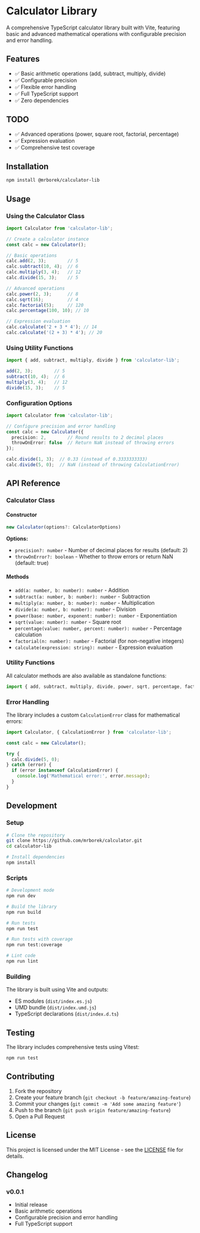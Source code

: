# Calculator Library

A comprehensive TypeScript calculator library built with Vite, featuring basic and advanced mathematical operations with configurable precision and error handling.

## Features

- ✅ Basic arithmetic operations (add, subtract, multiply, divide)
- ✅ Configurable precision
- ✅ Flexible error handling
- ✅ Full TypeScript support
- ✅ Zero dependencies


## TODO
- ✅ Advanced operations (power, square root, factorial, percentage)
- ✅ Expression evaluation
- ✅ Comprehensive test coverage

## Installation

```bash
npm install @mrborek/calculator-lib
```

## Usage

### Using the Calculator Class

```typescript
import Calculator from 'calculator-lib';

// Create a calculator instance
const calc = new Calculator();

// Basic operations
calc.add(2, 3);        // 5
calc.subtract(10, 4);  // 6
calc.multiply(3, 4);   // 12
calc.divide(15, 3);    // 5

// Advanced operations
calc.power(2, 3);      // 8
calc.sqrt(16);         // 4
calc.factorial(5);     // 120
calc.percentage(100, 10); // 10

// Expression evaluation
calc.calculate('2 + 3 * 4'); // 14
calc.calculate('(2 + 3) * 4'); // 20
```

### Using Utility Functions

```typescript
import { add, subtract, multiply, divide } from 'calculator-lib';

add(2, 3);        // 5
subtract(10, 4);  // 6
multiply(3, 4);   // 12
divide(15, 3);    // 5
```

### Configuration Options

```typescript
import Calculator from 'calculator-lib';

// Configure precision and error handling
const calc = new Calculator({
  precision: 2,        // Round results to 2 decimal places
  throwOnError: false  // Return NaN instead of throwing errors
});

calc.divide(1, 3);  // 0.33 (instead of 0.3333333333)
calc.divide(5, 0);  // NaN (instead of throwing CalculationError)
```

## API Reference

### Calculator Class

#### Constructor

```typescript
new Calculator(options?: CalculatorOptions)
```

**Options:**
- `precision?: number` - Number of decimal places for results (default: 2)
- `throwOnError?: boolean` - Whether to throw errors or return NaN (default: true)

#### Methods

- `add(a: number, b: number): number` - Addition
- `subtract(a: number, b: number): number` - Subtraction
- `multiply(a: number, b: number): number` - Multiplication
- `divide(a: number, b: number): number` - Division
- `power(base: number, exponent: number): number` - Exponentiation
- `sqrt(value: number): number` - Square root
- `percentage(value: number, percent: number): number` - Percentage calculation
- `factorial(n: number): number` - Factorial (for non-negative integers)
- `calculate(expression: string): number` - Expression evaluation

### Utility Functions

All calculator methods are also available as standalone functions:

```typescript
import { add, subtract, multiply, divide, power, sqrt, percentage, factorial } from 'calculator-lib';
```

### Error Handling

The library includes a custom `CalculationError` class for mathematical errors:

```typescript
import Calculator, { CalculationError } from 'calculator-lib';

const calc = new Calculator();

try {
  calc.divide(5, 0);
} catch (error) {
  if (error instanceof CalculationError) {
    console.log('Mathematical error:', error.message);
  }
}
```

## Development

### Setup

```bash
# Clone the repository
git clone https://github.com/mrborek/calculator.git
cd calculator-lib

# Install dependencies
npm install
```

### Scripts

```bash
# Development mode
npm run dev

# Build the library
npm run build

# Run tests
npm run test

# Run tests with coverage
npm run test:coverage

# Lint code
npm run lint
```

### Building

The library is built using Vite and outputs:
- ES modules (`dist/index.es.js`)
- UMD bundle (`dist/index.umd.js`)
- TypeScript declarations (`dist/index.d.ts`)

## Testing

The library includes comprehensive tests using Vitest:

```bash
npm run test
```

## Contributing

1. Fork the repository
2. Create your feature branch (`git checkout -b feature/amazing-feature`)
3. Commit your changes (`git commit -m 'Add some amazing feature'`)
4. Push to the branch (`git push origin feature/amazing-feature`)
5. Open a Pull Request

## License

This project is licensed under the MIT License - see the [LICENSE](LICENSE) file for details.

## Changelog

### v0.0.1
- Initial release
- Basic arithmetic operations
- Configurable precision and error handling
- Full TypeScript support
